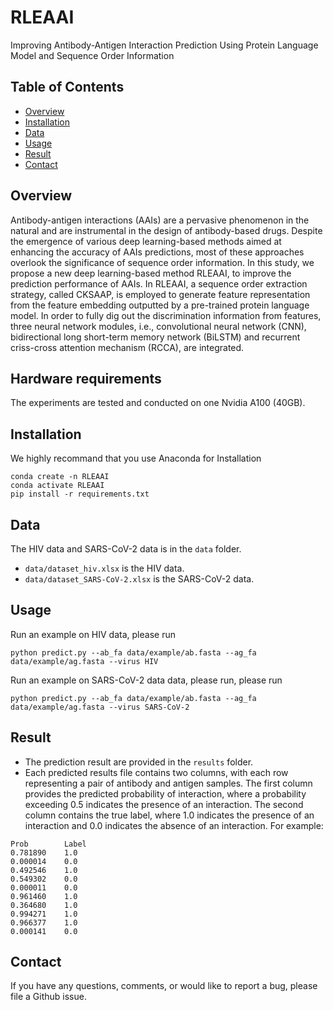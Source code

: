 # RLEAAI
Improving Antibody-Antigen Interaction Prediction Using Protein Language Model and Sequence Order Information
## Table of Contents
- [Overview](#overview)
- [Installation](#installation)
- [Data](#data)
- [Usage](#usage)
- [Result](#result)
- [Contact](#contact)

## Overview
Antibody-antigen interactions (AAIs) are a pervasive phenomenon in the natural and are instrumental in the design of antibody-based drugs. Despite the emergence of various deep learning-based methods aimed at enhancing the accuracy of AAIs predictions, most of these approaches overlook the significance of sequence order information. In this study, we propose a new deep learning-based method RLEAAI, to improve the prediction performance of AAIs. In RLEAAI, a sequence order extraction strategy, called CKSAAP, is employed to generate feature representation from the feature embedding outputted by a pre-trained protein language model. In order to fully dig out the discrimination information from features, three neural network modules, i.e., convolutional neural network (CNN), bidirectional long short-term memory network (BiLSTM) and recurrent criss-cross attention mechanism (RCCA), are integrated.

## Hardware requirements

The experiments are tested and conducted on one Nvidia A100 (40GB).

## Installation

We highly recommand that you use Anaconda for Installation
```
conda create -n RLEAAI
conda activate RLEAAI
pip install -r requirements.txt
```

## Data
The HIV data and SARS-CoV-2 data is in the `data` folder.
* `data/dataset_hiv.xlsx` is the HIV data.
* `data/dataset_SARS-CoV-2.xlsx` is the SARS-CoV-2 data.

## Usage

Run an example on HIV data, please run
```
python predict.py --ab_fa data/example/ab.fasta --ag_fa data/example/ag.fasta --virus HIV
```

Run an example on SARS-CoV-2 data data, please run, please run
```
python predict.py --ab_fa data/example/ab.fasta --ag_fa data/example/ag.fasta --virus SARS-CoV-2
```

## Result

* The prediction result are provided in the  `results` folder.
* Each predicted results file contains two columns, with each row representing a pair of antibody and antigen samples. The first column provides the predicted probability of interaction, where a probability exceeding 0.5 indicates the presence of an interaction. The second column contains the true label, where 1.0 indicates the presence of an interaction and 0.0 indicates the absence of an interaction. For example:

~~~
Prob	    Label
0.781890	1.0
0.000014	0.0
0.492546	1.0
0.549302	0.0
0.000011	0.0
0.961460	1.0
0.364680	1.0
0.994271	1.0
0.966377	1.0
0.000141	0.0
~~~


## Contact
If you have any questions, comments, or would like to report a bug, please file a Github issue.

